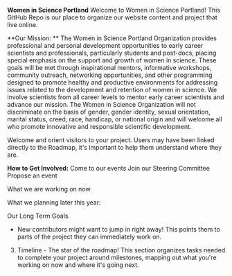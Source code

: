 
**Women in Science Portland**
Welcome to Women in Science Portland! This GitHub Repo is our place to organize our website content and project that live online. 

**Our Mission: **
The Women in Science Portland Organization provides professional and personal development opportunities to early career scientists and professionals, particularly students and post-docs, placing special emphasis on the support and growth of women in science. 
These goals will be met through inspirational mentors, informative workshops, community outreach, networking opportunities, and other programming designed to promote healthy and productive environments for addressing issues related to the development and retention of women in science. 
We involve scientists from all career levels to mentor early career scientists and advance our mission. 
The Women in Science Organization will not discriminate on the basis of gender, gender identity, sexual orientation, marital status, creed, race, handicap, or national origin and will welcome all who promote innovative and responsible scientific development.

Welcome and orient visitors to your project. Users may have been linked directly to the Roadmap, it's important to help them understand where they are.

**How to Get Involved:** 
Come to our events
Join our Steering Committee
Propose an event

What we are working on now

What we planning later this year:

Our Long Term Goals


- New contributors might want to jump in right away! This points them to parts of the project they can immediately work on.

3. Timeline - The star of the roadmap! This section organizes tasks needed to complete your project around milestones, mapping out what you're working on now and where it's going next.
